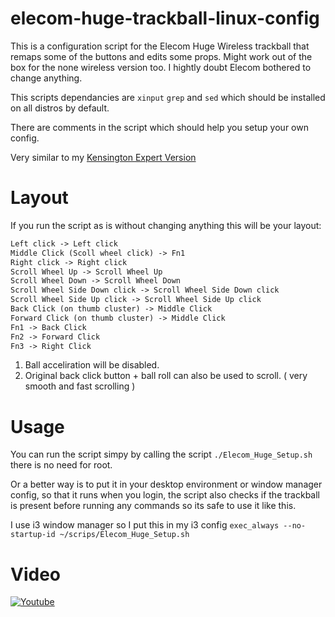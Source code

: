 # elecom-huge-trackball-linux-config

This is a configuration script for the Elecom Huge Wireless trackball that remaps some of the buttons and edits some props. Might work out of the box for the none wireless version too. I hightly doubt Elecom bothered to change anything.

This scripts dependancies are `xinput` `grep` and `sed` which should be installed on all distros by default.

There are comments in the script which should help you setup your own config.

Very similar to my [Kensington Expert Version](https://github.com/ArtiomSu/kensington-expert-trackball-linux-config)

# Layout

If you run the script as is without changing anything this will be your layout:

```txt
Left click -> Left click
Middle Click (Scoll wheel click) -> Fn1
Right click -> Right click
Scroll Wheel Up -> Scroll Wheel Up
Scroll Wheel Down -> Scroll Wheel Down
Scroll Wheel Side Down click -> Scroll Wheel Side Down click
Scroll Wheel Side Up click -> Scroll Wheel Side Up click
Back Click (on thumb cluster) -> Middle Click
Forward Click (on thumb cluster) -> Middle Click
Fn1 -> Back Click
Fn2 -> Forward Click
Fn3 -> Right Click
```

1. Ball acceliration will be disabled.
2. Original back click button + ball roll can also be used to scroll. ( very smooth and fast scrolling )

# Usage
You can run the script simpy by calling the script `./Elecom_Huge_Setup.sh` there is no need for root.

Or a better way is to put it in your desktop environment or window manager config, so that it runs when you login, the script also checks if the trackball is present before running any commands so its safe to use it like this.

I use i3 window manager so I put this in my i3 config `exec_always --no-startup-id ~/scrips/Elecom_Huge_Setup.sh`

# Video
[![Youtube](https://img.youtube.com/vi/_9O10F5uLnY/0.jpg)](https://www.youtube.com/watch?v=_9O10F5uLnY)
